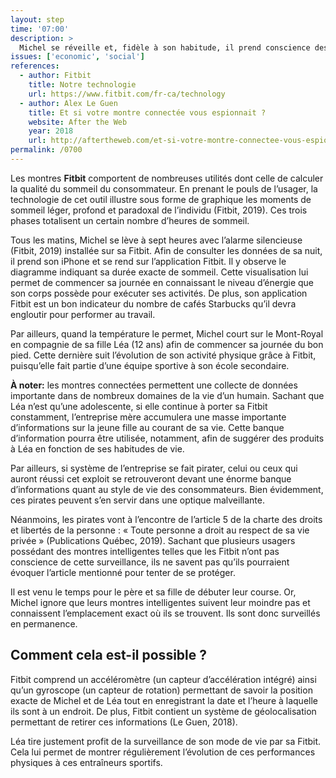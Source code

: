 ```yaml
---
layout: step
time: '07:00'
description: >
  Michel se réveille et, fidèle à son habitude, il prend conscience des données récoltées par sa montre Fitbit afin de vérifier la qualité de son sommeil. Sa routine matinale se poursuit par une course avec sa fille Léa. 
issues: ['economic', 'social']
references:
  - author: Fitbit
    title: Notre technologie
    url: https://www.fitbit.com/fr-ca/technology
  - author: Alex Le Guen
    title: Et si votre montre connectée vous espionnait ?
    website: After the Web
    year: 2018
    url: http://aftertheweb.com/et-si-votre-montre-connectee-vous-espionnait/
permalink: /0700
---
```

Les montres **Fitbit** comportent de nombreuses utilités dont celle de calculer la qualité du sommeil du consommateur. En prenant le pouls de l’usager, la technologie de cet outil illustre sous forme de graphique les moments de sommeil léger, profond et paradoxal de l’individu (Fitbit, 2019). Ces trois phases totalisent un certain nombre d’heures de sommeil. 

Tous les matins, Michel se lève à sept heures avec l’alarme silencieuse (Fitbit, 2019) installée sur sa Fitbit. Afin de consulter les données de sa nuit, il prend son iPhone et se rend sur l’application Fitbit. Il y observe le diagramme indiquant sa durée exacte de sommeil. Cette visualisation lui permet de commencer sa journée en connaissant le niveau d’énergie que son corps possède pour exécuter ses activités. De plus, son application Fitbit est un bon indicateur du nombre de cafés Starbucks qu’il devra engloutir pour performer au travail.

Par ailleurs, quand la température le permet, Michel court sur le Mont-Royal en compagnie de sa fille Léa (12 ans) afin de commencer sa journée du bon pied. Cette dernière suit l’évolution de son activité physique grâce à Fitbit, puisqu’elle fait partie d’une équipe sportive à son école secondaire. 

**À noter:** les montres connectées permettent une collecte de données importante dans de nombreux domaines de la vie d’un humain. Sachant que Léa n’est qu’une adolescente, si elle continue à porter sa Fitbit constamment, l’entreprise mère accumulera une masse importante d’informations sur la jeune fille au courant de sa vie. Cette banque d’information pourra être utilisée, notamment, afin de suggérer des produits à Léa en fonction de ses habitudes de vie.

Par ailleurs, si système de l’entreprise se fait pirater, celui ou ceux qui auront réussi cet exploit se retrouveront devant une énorme banque d’informations quant au style de vie des consommateurs. Bien évidemment, ces pirates peuvent s’en servir dans une optique malveillante. 

Néanmoins, les pirates vont à l’encontre de l’article 5 de la charte des droits et libertés de la personne : « Toute personne a droit au respect de sa vie privée » (Publications Québec, 2019). Sachant que plusieurs usagers possédant des montres intelligentes telles que les Fitbit n’ont pas conscience de cette surveillance, ils ne savent pas qu’ils pourraient évoquer l’article mentionné pour tenter de se protéger.  

Il est venu le temps pour le père et sa fille de débuter leur course. Or, Michel ignore que leurs montres intelligentes suivent leur moindre pas et connaissent l’emplacement exact où ils se trouvent. Ils sont donc surveillés en permanence.

## Comment cela est-il possible ?

Fitbit comprend un accéléromètre (un capteur d’accélération intégré) ainsi qu’un gyroscope (un capteur de rotation) permettant de savoir la position exacte de Michel et de Léa tout en enregistrant la date et l’heure à laquelle ils sont à un endroit. De plus, Fitbit contient un système de géolocalisation permettant de retirer ces informations (Le Guen, 2018).

Léa tire justement profit de la surveillance de son mode de vie par sa Fitbit. Cela lui permet de montrer régulièrement l’évolution de ces performances physiques à ces entraîneurs sportifs. 
